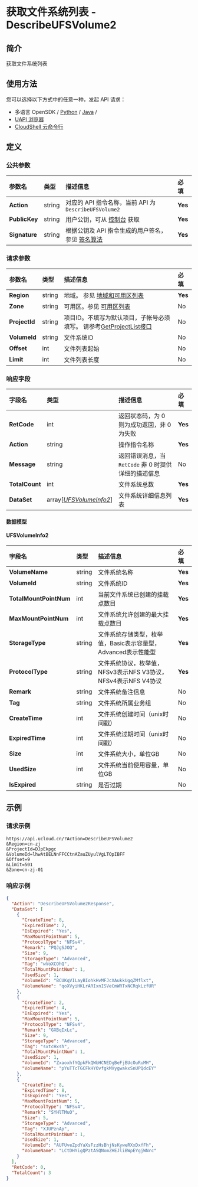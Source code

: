 # 获取文件系统列表 - DescribeUFSVolume2

## 简介

获取文件系统列表






## 使用方法

您可以选择以下方式中的任意一种，发起 API 请求：
- 多语言 OpenSDK / [Python](https://github.com/ucloud/ucloud-sdk-python3) / [Java](https://github.com/ucloud/ucloud-sdk-java) /
- [UAPI 浏览器](https://console.ucloud.cn/uapi/detail?id=DescribeUFSVolume2)
- [CloudShell 云命令行](https://shell.ucloud.cn/)


## 定义

### 公共参数

| 参数名 | 类型 | 描述信息 | 必填 |
|:---|:---|:---|:---|
| **Action**     | string  | 对应的 API 指令名称，当前 API 为 `DescribeUFSVolume2`                        | **Yes** |
| **PublicKey**  | string  | 用户公钥，可从 [控制台](https://console.ucloud.cn/uapi/apikey) 获取                                             | **Yes** |
| **Signature**  | string  | 根据公钥及 API 指令生成的用户签名，参见 [签名算法](api/summary/signature.md)  | **Yes** |

### 请求参数

| 参数名 | 类型 | 描述信息 | 必填 |
|:---|:---|:---|:---|
| **Region** | string | 地域。 参见 [地域和可用区列表](https://docs.ucloud.cn/api/summary/regionlist) |**Yes**|
| **Zone** | string | 可用区。参见 [可用区列表](https://docs.ucloud.cn/api/summary/regionlist) |No|
| **ProjectId** | string | 项目ID。不填写为默认项目，子帐号必须填写。 请参考[GetProjectList接口](https://docs.ucloud.cn/api/summary/get_project_list) |No|
| **VolumeId** | string | 文件系统ID |No|
| **Offset** | int | 文件列表起始 |No|
| **Limit** | int | 文件列表长度 |No|

### 响应字段

| 字段名 | 类型 | 描述信息 | 必填 |
|:---|:---|:---|:---|
| **RetCode** | int | 返回状态码，为 0 则为成功返回，非 0 为失败 |**Yes**|
| **Action** | string | 操作指令名称 |**Yes**|
| **Message** | string | 返回错误消息，当 `RetCode` 非 0 时提供详细的描述信息 |No|
| **TotalCount** | int | 文件系统总数 |**Yes**|
| **DataSet** | array[[*UFSVolumeInfo2*](#UFSVolumeInfo2)] | 文件系统详细信息列表 |**Yes**|

#### 数据模型


#### UFSVolumeInfo2

| 字段名 | 类型 | 描述信息 | 必填 |
|:---|:---|:---|:---|
| **VolumeName** | string | 文件系统名称 |**Yes**|
| **VolumeId** | string | 文件系统ID |**Yes**|
| **TotalMountPointNum** | int | 当前文件系统已创建的挂载点数目 |**Yes**|
| **MaxMountPointNum** | int | 文件系统允许创建的最大挂载点数目 |**Yes**|
| **StorageType** | string | 文件系统存储类型，枚举值，Basic表示容量型，Advanced表示性能型 |**Yes**|
| **ProtocolType** | string | 文件系统协议，枚举值，NFSv3表示NFS V3协议，NFSv4表示NFS V4协议 |**Yes**|
| **Remark** | string | 文件系统备注信息 |No|
| **Tag** | string | 文件系统所属业务组 |No|
| **CreateTime** | int | 文件系统创建时间（unix时间戳） |No|
| **ExpiredTime** | int | 文件系统过期时间（unix时间戳） |No|
| **Size** | int | 文件系统大小，单位GB |No|
| **UsedSize** | int | 文件系统当前使用容量，单位GB |No|
| **IsExpired** | string | 是否过期 |No|

## 示例

### 请求示例
    
```
https://api.ucloud.cn/?Action=DescribeUFSVolume2
&Region=cn-zj
&ProjectId=DJpEkpgc
&VolumeId=lhwAtBELNnFFCCtnAZauZUyulVgLTOpIBFF
&Offset=9
&Limit=501
&Zone=cn-zj-01
```

### 响应示例
    
```json
{
  "Action": "DescribeUFSVolume2Response",
  "DataSet": [
    {
      "CreateTime": 8,
      "ExpiredTime": 2,
      "IsExpired": "Yes",
      "MaxMountPointNum": 5,
      "ProtocolType": "NFSv4",
      "Remark": "PQJgSJOQ",
      "Size": 9,
      "StorageType": "Advanced",
      "Tag": "wVoXCOhQ",
      "TotalMountPointNum": 1,
      "UsedSize": 1,
      "VolumeId": "BCUKqVILayBIohkHvMFJcXAukkUgqZMflxt",
      "VolumeName": "qoXVyiHKLrARIxnISVeCmWRTxNCRqkLzfUR"
    },
    {
      "CreateTime": 2,
      "ExpiredTime": 4,
      "IsExpired": "Yes",
      "MaxMountPointNum": 5,
      "ProtocolType": "NFSv4",
      "Remark": "GXBqIxLc",
      "Size": 9,
      "StorageType": "Advanced",
      "Tag": "sxtcHxsh",
      "TotalMountPointNum": 1,
      "UsedSize": 1,
      "VolumeId": "ZxaoxhfYQpkFkQWbHCNEDgBeFjBUcOuRuMH",
      "VolumeName": "pYuTTcTGCFkHYOvfgkMVygwakxSnUPQdcEY"
    },
    {
      "CreateTime": 8,
      "ExpiredTime": 8,
      "IsExpired": "Yes",
      "MaxMountPointNum": 5,
      "ProtocolType": "NFSv4",
      "Remark": "SYHlTMuO",
      "Size": 5,
      "StorageType": "Advanced",
      "Tag": "XJUPznAp",
      "TotalMountPointNum": 1,
      "UsedSize": 1,
      "VolumeId": "AUFUveZpdYaXsFzzHsBhjNsKyweRXxDxfFh",
      "VolumeName": "LCtDHYigQPztASQNomZHEJliBWpEYgjWNrc"
    }
  ],
  "RetCode": 0,
  "TotalCount": 3
}
```





